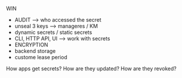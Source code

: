 WIN

- AUDIT --> who accessed the secret 
- unseal 3 keys --> manageres / KM
- dynamic secrets / static secrets
- CLI, HTTP API, UI --> work with secrets
- ENCRYPTION
- backend storage
- custome lease period


How apps get secrets?
How are they updated?
How are they revoked?


